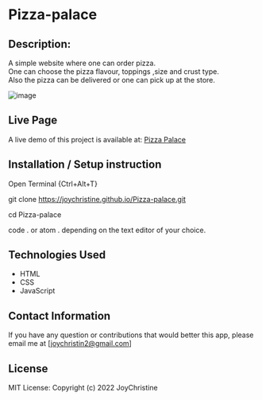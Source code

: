
# Pizza-palace
## Description:
A simple website where one can order pizza. <br>
One can choose the pizza flavour, toppings ,size and crust type.<br>
Also the pizza can be delivered or one can pick up at the store.<br>



![image](https://user-images.githubusercontent.com/57414671/159170373-565bea69-dc10-4310-b1e6-3475397788f5.png)


 ## Live Page
A live demo of this project is available at: [Pizza Palace](https://joychristine.github.io/Pizza-palace/)

 ## Installation / Setup instruction
Open Terminal {Ctrl+Alt+T}

 git clone https://joychristine.github.io/Pizza-palace.git 

cd Pizza-palace

code . or atom . depending on the text editor of your choice.

 ## Technologies Used
* HTML
* CSS
* JavaScript


 ## Contact Information
If you have any question or contributions that would better this app, please email me at [joychristin2@gmail.com]

 ## License
MIT License:
Copyright (c) 2022 JoyChristine




